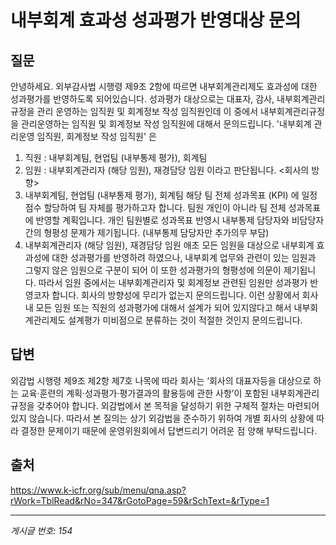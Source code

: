 # 내부회계 효과성 성과평가 반영대상 문의

## 질문
안녕하세요.
외부감사법 시행령 제9조 2항에 따르면 내부회계관리제도 효과성에 대한 성과평가를 반영하도록 되어있습니다.
성과평가 대상으로는 대표자, 감사, 내부회계관리규정을 관리 운영하는 임직원 및 회계정보 작성 임직원인데
이 중에서 내부회계관리규정을 관리운영하는 임직원 및 회계정보 작성 임직원에 대해서 문의드립니다.
'내부회계 관리운영 임직원, 회계정보 작성 임직원' 은
1. 직원 : 내부회계팀, 현업팀 (내부통제 평가), 회계팀
2. 임원 : 내부회계관리자 (해당 임원), 재경담당 임원 이라고 판단됩니다.
<회사의 방향>
1. 내부회계팀, 현업팀 (내부통제 평가), 회계팀
해당 팀 전체 성과목표 (KPI) 에 일정점수 할당하여 팀 자체를 평가하고자 합니다.
팀원 개인이 아니라 팀 전체 성과목표에 반영할 계획입니다.
개인 팀원별로 성과목표 반영시 내부통제 담당자와 비담당자간의 형평성 문제가 제기됩니다. (내부통제 담당자만 추가의무 부담)
2. 내부회계관리자 (해당 임원), 재경담당 임원
애초 모든 임원을 대상으로 내부회계 효과성에 대한 성과평가를 반영하려 하였으나,
내부회계 업무와 관련이 있는 임원과 그렇지 않은 임원으로 구분이 되어 이 또한 성과평가의 형평성에 의문이 제기됩니다.
따라서 임원 중에서는 내부회계관리자 및 회계정보 관련된 임원만 성과평가 반영코자 합니다.
회사의 방향성에 무리가 없는지 문의드립니다.
이런 상황에서 회사내 모든 임원 또는 직원의 성과평가에 대해서 설계가 되어 있지않다고 해서 내부회계관리제도 설계평가 미비점으로 분류하는 것이 적절한 것인지 문의드립니다.

## 답변
외감법 시행령 제9조 제2항 제7호 나목에 따라 회사는 ‘회사의 대표자등을 대상으로 하는 교육·훈련의 계획·성과평가·평가결과의 활용등에 관한 사항’이 포함된 내부회계관리규정을 갖추어야 합니다. 외감법에서 본 목적을 달성하기 위한 구체적 절차는 마련되어 있지 않습니다.
따라서 본 질의는 상기 외감법을 준수하기 위하여 개별 회사의 상황에 따라 결정한 문제이기 때문에 운영위원회에서 답변드리기 어려운 점 양해 부탁드립니다.

## 출처
https://www.k-icfr.org/sub/menu/qna.asp?rWork=TblRead&rNo=347&rGotoPage=59&rSchText=&rType=1

---
*게시글 번호: 154*
